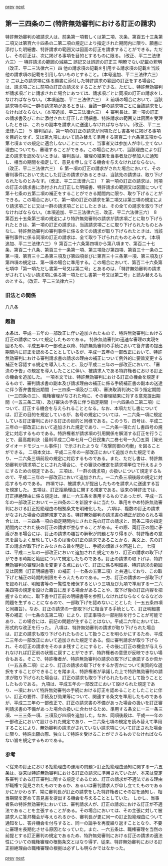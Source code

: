 [prev](/specific/markdowns/特許法/195_Mp-Ch_6-At_134.md)
[next](/specific/markdowns/特許法/197_Mp-Ch_6-At_134_3.md)
## 第一三四条の二 (特許無効審判における訂正の請求)
特許無効審判の被請求人は、前条第一項若しくは第二項、次条、第百五十三条第二項又は第百六十四条の二第二項の規定により指定された期間内に限り、願書に添付した明細書、特許請求の範囲又は図面の訂正を請求することができる。ただし、その訂正は、次に掲げる事項を目的とするものに限る。（改正、平二三法律六三）一 特許請求の範囲の減縮二 誤記又は誤訳の訂正三 明瞭でない記載の釈明（改正、平二三法律六三）四 他の請求項の記載を引用する請求項の記載を当該他の請求項の記載を引用しないものとすること。（本号追加、平二三法律六三）２ 二以上の請求項に係る願書に添付した特許請求の範囲の訂正をする場合には、請求項ごとに前項の訂正の請求をすることができる。ただし、特許無効審判が請求項ごとに請求された場合にあつては、請求項ごとに同項の訂正の請求をしなければならない。（本項追加、平二三法律六三）
３ 前項の場合において、当該請求項の中に一群の請求項があるときは、当該一群の請求項ごとに当該請求をしなければならない。（本項追加、平二三法律六三）
４ 審判長は、第一項の訂正の請求書及びこれに添付された訂正した明細書、特許請求の範囲又は図面を受理したときは、これらの副本を請求人に送達しなければならない。（改正、平二三法律六三）
５ 審判官は、第一項の訂正の請求が同項ただし書各号に掲げる事項を目的とせず、又は第九項において読み替えて準用する第百二十六条第五項から第七項までの規定に適合しないことについて、当事者又は参加人が申し立てない理由についても、審理することができる。この場合において、当該理由により訂正の請求を認めないときは、審判長は、審理の結果を当事者及び参加人に通知し、相当の期間を指定して、意見を申し立てる機会を与えなければならない。（改正、平二三法律六三）
６ 第一項の訂正の請求がされた場合において、その審判事件において先にした訂正の請求があるときは、当該先の請求は、取り下げられたものとみなす。（改正、平二三法律六三）
７ 第一項の訂正の請求は、同項の訂正の請求書に添付された訂正した明細書、特許請求の範囲又は図面について第十七条の五第二項の補正をすることができる期間内に限り、取り下げることができる。この場合において、第一項の訂正の請求を第二項又は第三項の規定により請求項ごとに又は一群の請求項ごとにしたときは、その全ての請求を取り下げなければならない。（本項追加、平二三法律六三、改正、平二六法律三六）
８ 第百五十五条第三項の規定により特許無効審判の請求が請求項ごとに取り下げられたときは、第一項の訂正の請求は、当該請求項ごとに取り下げられたものとみなし、特許無効審判の審判事件に係る全ての請求が取り下げられたときは、当該審判事件に係る同項の訂正の請求は、全て取り下げられたものとみなす。（本項追加、平二三法律六三）９ 第百二十六条第四項から第八項まで、第百二十七条、第百二十八条、第百三十一条第一項、第三項及び第四項、第百三十一条の二第一項、第百三十二条第三項及び第四項並びに第百三十三条第一項、第三項及び第四項の規定は、第一項の場合に準用する。この場合において、第百二十六条第七項中「第一項ただし書第一号又は第二号」とあるのは、「特許無効審判の請求がされていない請求項に係る第一項ただし書第一号又は第二号」と読み替えるものとする。（改正、平二三法律六三）

### 旧法との関係
八八条

### 趣旨
本条は、平成一五年の一部改正に伴い追加されたもので、特許無効審判における訂正の請求について規定したものである。
特許無効審判の迅速な審理の実現を図るため、平成五年の一部改正以降、特許無効審判の手続において答弁書の提出期間内に訂正を認めることとしているが、平成一五年の一部改正において、特許無効審判における審判請求書の請求の理由の補正について例外的に要旨変更する補正を容認する規定を導入したこと、及び平成二三年の一部改正において、「審決の予告」の規定を導入したことに伴い、被請求人である特許権者における訂正の機会を追加した。
一項本文では、特許無効審判における訂正の機会を規定するもので、審判請求書の副本及び請求理由の補正に係る手続補正書の副本の送達に伴う答弁書提出期間（一三四条一項及び二項）、審決取消判決に伴う指定期間（一三四条の三）、職権審理がなされた時に、その審理結果に対する意見提出期間（一五三条二項）、及び審決の予告に伴う指定期間（一六四条の二第二項）について、訂正する機会を与えられることとなる。なお、本項ただし書については、訂正の目的を規定しているが、各号の規定については、一二六条一項に規定している訂正審判における訂正の目的と同様である。このうち、四号は、平成二三年の一部改正において追加された規定であり、一二六条一項ただし書四号の規定に対応するものである。特許権者が請求項の引用関係を解消する訂正を行うことで、最高裁判決（最判平成二〇年七月一〇日民集六二巻七号一九〇五頁［発光ダイオードモジュール事件］）で示されたような「攻撃防御の均衡」を図ることができる。
二項本文は、平成二三年の一部改正において追加された規定であり、一二六条三項前段の規定に対応するものである。また、ただし書は、特許無効審判が請求項ごとにされた場合に、その審決の確定を請求項単位で行えるようにするための規定である。
三項は、「一群の請求項」の扱いについて規定するもので、平成二三年の一部改正において追加された。一二六条三項後段の規定に対応するものである。
四項では、被請求人が提出したものを請求人に送達する旨を規定した。
五項は、訂正拒絶理由に関する規定である。従来の特許法では、訂正拒絶理由に係る規定は、単に一六五条を準用するものであったが、平成一五年の一部改正において一三四条の二を新設するに当たり、準用をやめ特許無効審判における訂正拒絶理由の根拠条文を明確化した。
六項は、複数の訂正の請求がなされた場合の調整規定である。特許無効審判の請求書の補正が認められる場合には、一三四条一項の指定期間内にされた先の訂正の請求と、同条二項の指定期間内にされた後の訂正の請求が並存することがある。その際、両訂正の間に矛盾がある場合には、訂正の請求の趣旨の解釈が問題となり得るが、特許権者の意思を最もよく反映しているのは後の訂正の請求であることから、条文上、先の訂正の請求が取下げとみなされる旨を明定し、手続の煩雑さを回避した。
七項は、平成二三年の一部改正において追加された規定であり、訂正の請求の取下げができる時期と範囲について規定したものである。訂正の請求の取下げは、特許無効審判の審理対象を変更する点において、訂正に係る明細書、特許請求の範囲又は図面（訂正明細書等）の補正（一七条の五第二項）と共通しており、この取下げと補正の時期的制限をそろえたものである。一方、訂正の請求の一部取下げを認めれば、明細書等の一覧性を確保するという三項及び九項で準用する一二六条四項の規定を設けた趣旨に反する場合があることや、取下げ後の訂正内容を把握するために、取下書や訂正前の明細書等を参照しなければならなくなるなどの問題を生ずることになるので、一部取下げを認めないこととした（一五五条四項と同趣旨）。なお、訂正の請求の一部取下げに相当する手続として、訂正明細書等の補正（一七条の五第二項）により、訂正事項の一部削除を行うことが可能であり、この場合には、前記の問題が生ずることはない。平成二六年においては、形式的な改正を行った。
八項は、特許無効審判の請求が取り下げられた場合は、訂正の請求も取り下げられたものとして扱うことを明らかにするため、平成二三年の一部改正において追加された規定である。仮に審判請求が取り下げられ、その訂正の請求をそのまま残すことにすると、その後に訂正の機会が与えられなければ訂正前の状態に戻すことができず、特許権者の意思が反映できない場合もある。そこで、特許権者が、特許無効審判の請求の取下げに承諾するか否か（一五五条二項）により、訂正の請求の取下げをするか否かについて実質的な選択をすることができることを踏まえ、特許権者が承諾した上で特許無効審判の請求が取り下げられた場合は、訂正の請求も取り下げられたものとして扱うこととしたものである。
九項は、平成五年の一部改正において設けられた規定であり、一項において特許無効審判の手続における訂正を認めることとしたことに伴い、訂正の要件、手続及び効果等について、関連する条文を準用したものであるが、平成二三年の一部改正で、訂正の請求書の不備があった場合の扱いを訂正審判請求書の不備があった場合の扱いに合わせるため、準用する条文に一三一条三項、一三三条一項、三項及び四項を追加した。なお、同項後段は、平成一一年の一部改正において設けられた規定であり、一二六条七項の規定を読み替えて準用することにより、無効審判の請求がされていない請求項について訂正された場合に限り、特許出願の際、独立して特許を受けることができるものでなければならない旨を規定するものである。

### 参考
＜従来の訂正における拒絶理由の運用の問題＞訂正拒絶理由通知に関する一六五条は、従来は特許無効審判における訂正の請求に準用されていたが、本来は査定系審判である訂正審判に関する規定であるため、訂正の請求が不適法である理由が職権で発見されたものであるか、あるいは審判請求人が申し立てたものであるかにかかわらず、常に審判長が訂正の請求をした特許権者にその旨を通知し、相当期間を定めて意見書を提出する機会を与えることとしていた。
しかし、当事者系の特許無効審判においては、審判請求人が、訂正の請求における訂正が不適法であることを主張することがある。その場合においては、その主張に対して被請求人に答弁機会が与えられるから、審判長が更に同一の訂正拒絶理由について通知をし、答弁機会を付与すると、同一の論争を再度繰り返すこととなり、不要に審理を長期化させる原因となっていた。また、一六五条は、職権審理を当然の前提とする訂正審判の規定であるため、特許無効審判における訂正の請求の適法性についての職権審理の根拠条文とはなり得ず、従来、特許無効審判における訂正拒絶理由の職権審理の根拠は必ずしも明らかではなかった。

[prev](/specific/markdowns/特許法/195_Mp-Ch_6-At_134.md)
[next](/specific/markdowns/特許法/197_Mp-Ch_6-At_134_3.md)